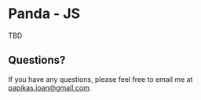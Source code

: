 Panda - JS
===================

TBD

Questions?
----------

If you have any questions, please feel free to email me at
[papikas.ioan@gmail.com](mailto:papikas.ioan@gmail.com).